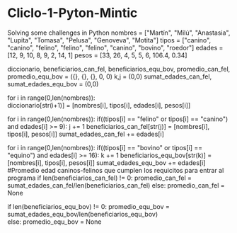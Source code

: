 # Cliclo-1-Pyton-Mintic
Solving some challenges in Python
nombres = ["Martín", "Milú", "Anastasia", "Lupita", "Tomasa", "Pelusa", "Genoveva", "Motita"]
tipos = ["canino", "canino", "felino", "felino", "felino", "canino", "bovino", "roedor"]
edades = [12, 9, 10, 8, 9, 2, 14, 1]
pesos = [33, 26, 4, 5, 5, 6, 106.4, 0.34]


diccionario, beneficiarios_can_fel, beneficiarios_equ_bov, promedio_can_fel, promedio_equ_bov = ({}, {}, {}, 0, 0)
k,j = (0,0)
sumat_edades_can_fel, sumat_edades_equ_bov = (0,0)

for i in range(0,len(nombres)):      
    diccionario[str(i+1)] = [nombres[i], tipos[i], edades[i], pesos[i]]

for i in range(0,len(nombres)):
    if((tipos[i] == "felino" or tipos[i] == "canino") and edades[i] >= 9):
        j += 1
        beneficiarios_can_fel[str(j)] = [nombres[i], tipos[i], pesos[i]]
        sumat_edades_can_fel += edades[i]

for i in range(0,len(nombres)):
    if((tipos[i] == "bovino" or tipos[i] == "equino") and edades[i] >= 16):
        k += 1
        beneficiarios_equ_bov[str(k)] = [nombres[i], tipos[i], pesos[i]]
        sumat_edades_equ_bov += edades[i] 
#Promedio edad caninos-felinos que cumplen los requicitos para entrar al programa
if len(beneficiarios_can_fel) != 0:
    promedio_can_fel = sumat_edades_can_fel/len(beneficiarios_can_fel)
else:
    promedio_can_fel = None

if len(beneficiarios_equ_bov) != 0:
    promedio_equ_bov = sumat_edades_equ_bov/len(beneficiarios_equ_bov)  
else:
    promedio_equ_bov = None
